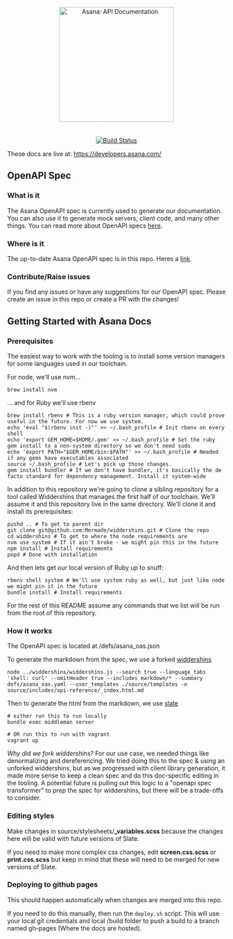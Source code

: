 <p align="center">
  <img src="https://luna1.co/984202.png" alt="Asana: API Documentation" width="264">
  <br>
  <br>
  <br>
  <a href="https://travis-ci.org/lord/slate"><img src="https://travis-ci.org/lord/slate.svg?branch=master" alt="Build Status"></a>
</p>

These docs are live at: https://developers.asana.com/

OpenAPI Spec
------------
### What is it
The Asana OpenAPI spec is currently used to generate our documentation. You can also use it to generate mock servers, client code, and many other things. You can read more about OpenAPI specs [here](https://github.com/OAI/OpenAPI-Specification/blob/master/versions/3.0.0.md).

### Where is it
The up-to-date Asana OpenAPI spec is in this repo. Heres a [link](https://github.com/Asana/developer-docs/blob/master/defs/asana_oas.yaml).

### Contribute/Raise issues
If you find any issues or have any suggestions for our OpenAPI spec. Please create an issue in this repo or create a PR with the changes!

Getting Started with Asana Docs
------------------------------
### Prerequisites
The easiest way to work with the tooling is to install some version managers for some languages used in our toolchain.

For node, we'll use nvm...

```shell
brew install nvm
```

... and for Ruby we'll use rbenv

```shell
brew install rbenv # This is a ruby version manager, which could prove useful in the future. For now we use system.
echo 'eval "$(rbenv init -)"' >> ~/.bash_profile # Init rbenv on every shell
echo 'export GEM_HOME=$HOME/.gem' >> ~/.bash_profile # Set the ruby gem install to a non-system directory so we don't need sudo
echo 'export PATH="$GEM_HOME/bin:$PATH"' >> ~/.bash_profile # Needed if any gems have executables associated
source ~/.bash_profile # Let's pick up those changes.
gem install bundler # If we don't have bundler, it's basically the de facto standard for dependency management. Install it system-wide
```

In addition to this repository we're going to clone a sibling repository for a tool called Widdershins that manages the first half of our toolchain. We'll assume it and this repository live in the same directory. We'll clone it and install its prerequisites:

```shell
pushd .. # To get to parent dir
git clone git@github.com:Mermade/widdershins.git # Clone the repo
cd widdershins # To get to where the node requirements are
nvm use system # If it ain't broke - we might pin this in the future
npm install # Install requirements
popd # Done with installation
```

And then lets get our local version of Ruby up to snuff:

```shell
rbenv shell system # We'll use system ruby as well, but just like node we might pin it in the future
bundle install # Install requirements
```

For the rest of this README assume any commands that we list will be run from the root of this repository.

### How it works
The OpenAPI spec is located at /defs/asana_oas.json

To generate the markdown from the spec, we use a forked [widdershins](https://github.com/rossgrambo/widdershins)
```shell
node ../widdershins/widdershins.js --search true --language_tabs 'shell: curl' --omitHeader true --includes markdown/* --summary defs/asana_oas.yaml --user_templates ./source/templates -o source/includes/api-reference/_index.html.md
```

Then to generate the html from the markdown, we use [slate](https://github.com/lord/slate)
```shell
# either run this to run locally
bundle exec middleman server

# OR run this to run with vagrant
vagrant up
```

*Why did we fork widdershins?* For our use case, we needed things like denormalizing and dereferencing. We tried doing this to the spec & using an unforked widdershins, but as we progressed with client library generation, it made more sense to keep a clean spec and do this doc-specific editing in the tooling. A potential future is pulling out this logic to a "openapi spec transformer" to prep the spec for widdershins, but there will be a trade-offs to consider.

### Editing styles
Make changes in source/stylesheets/**\_variables.scss** because the changes here will be valid with future versions of Slate.

If you need to make more complex css changes, edit **screen.css.scss** or **print.css.scss** but keep in mind that these will need to be merged for new versions of Slate.

### Deploying to github pages
This should happen automatically when changes are merged into this repo.

If you need to do this manually, then run the `deploy.sh` script. This will use your local git credentials and local /build folder to push a build to a branch named gh-pages (Where the docs are hosted).
